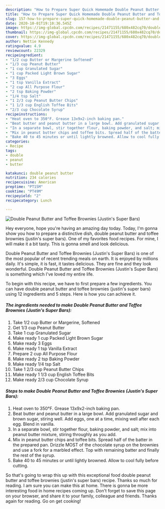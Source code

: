 ```yaml
---
description: "How to Prepare Super Quick Homemade Double Peanut Butter and Toffee Brownies (Justin&amp;#39;s Super Bars)"
title: "How to Prepare Super Quick Homemade Double Peanut Butter and Toffee Brownies (Justin&amp;#39;s Super Bars)"
slug: 157-how-to-prepare-super-quick-homemade-double-peanut-butter-and-toffee-brownies-justin-and-39-s-super-bars
date: 2020-10-01T19:10:36.545Z
image: https://img-global.cpcdn.com/recipes/21471155/680x482cq70/double-peanut-butter-and-toffee-brownies-justins-super-bars-recipe-main-photo.jpg
thumbnail: https://img-global.cpcdn.com/recipes/21471155/680x482cq70/double-peanut-butter-and-toffee-brownies-justins-super-bars-recipe-main-photo.jpg
cover: https://img-global.cpcdn.com/recipes/21471155/680x482cq70/double-peanut-butter-and-toffee-brownies-justins-super-bars-recipe-main-photo.jpg
author: Nettie Kennedy
ratingvalue: 4.9
reviewcount: 22329
recipeingredient:
- "1/2 cup Butter or Margerine Softened"
- "1/3 cup Peanut Butter"
- "1 cup Granulated Sugar"
- "1 cup Packed Light Brown Sugar"
- "3 Eggs"
- "1 tsp Vanilla Extract"
- "2 cup All Purpose Flour"
- "2 tsp Baking Powder"
- "1/4 tsp Salt"
- "1 2/3 cup Peanut Butter Chips"
- "1 1/3 cup English Toffee Bits"
- "2/3 cup Chocolate Syrup"
recipeinstructions:
- "Heat oven to 350°F. Grease 13x9x2-inch baking pan."
- "Beat butter and peanut butter in a large bowl. Add granulated sugar and brown sugar, stiring well. Add eggs, one at a time, mixing well after each egg. Blend in vanilla."
- "In a separate bowl, stir together flour, baking powder, and salt; mix into peanut butter mixture, stiring throughly as you add."
- "Mix in peanut butter chips and toffee bits. Spread half of the batter in the prepared pan. Drizzle MOST of the chocolate syrup on the brownies and use a fork for a marbled effect. Top with remaining batter and finally the rest of the syrup."
- "Bake 40 to 45 minutes or until lightly browned. Allow to cool fully before cutting."
categories:
- Recipe
tags:
- double
- peanut
- butter

katakunci: double peanut butter 
nutrition: 234 calories
recipecuisine: American
preptime: "PT15M"
cooktime: "PT49M"
recipeyield: "2"
recipecategory: Lunch

---
```



![Double Peanut Butter and Toffee Brownies (Justin&#39;s Super Bars)](https://img-global.cpcdn.com/recipes/21471155/680x482cq70/double-peanut-butter-and-toffee-brownies-justins-super-bars-recipe-main-photo.jpg)

Hey everyone, hope you're having an amazing day today. Today, I'm gonna show you how to prepare a distinctive dish, double peanut butter and toffee brownies (justin&#39;s super bars). One of my favorites food recipes. For mine, I will make it a bit tasty. This is gonna smell and look delicious.

Double Peanut Butter and Toffee Brownies (Justin&#39;s Super Bars) is one of the most popular of recent trending meals on earth. It is enjoyed by millions daily. It's simple, it is fast, it tastes delicious. They are fine and they look wonderful. Double Peanut Butter and Toffee Brownies (Justin&#39;s Super Bars) is something which I've loved my entire life.




To begin with this recipe, we have to first prepare a few ingredients. You can have double peanut butter and toffee brownies (justin&#39;s super bars) using 12 ingredients and 5 steps. Here is how you can achieve it.

<!--inarticleads1-->

##### The ingredients needed to make Double Peanut Butter and Toffee Brownies (Justin&#39;s Super Bars):

1. Take 1/2 cup Butter or Margerine, Softened
1. Get 1/3 cup Peanut Butter
1. Take 1 cup Granulated Sugar
1. Make ready 1 cup Packed Light Brown Sugar
1. Make ready 3 Eggs
1. Make ready 1 tsp Vanilla Extract
1. Prepare 2 cup All Purpose Flour
1. Make ready 2 tsp Baking Powder
1. Make ready 1/4 tsp Salt
1. Take 1 2/3 cup Peanut Butter Chips
1. Make ready 1 1/3 cup English Toffee Bits
1. Make ready 2/3 cup Chocolate Syrup




<!--inarticleads2-->

##### Steps to make Double Peanut Butter and Toffee Brownies (Justin&#39;s Super Bars):

1. Heat oven to 350°F. Grease 13x9x2-inch baking pan.
1. Beat butter and peanut butter in a large bowl. Add granulated sugar and brown sugar, stiring well. Add eggs, one at a time, mixing well after each egg. Blend in vanilla.
1. In a separate bowl, stir together flour, baking powder, and salt; mix into peanut butter mixture, stiring throughly as you add.
1. Mix in peanut butter chips and toffee bits. Spread half of the batter in the prepared pan. Drizzle MOST of the chocolate syrup on the brownies and use a fork for a marbled effect. Top with remaining batter and finally the rest of the syrup.
1. Bake 40 to 45 minutes or until lightly browned. Allow to cool fully before cutting.




So that's going to wrap this up with this exceptional food double peanut butter and toffee brownies (justin&#39;s super bars) recipe. Thanks so much for reading. I am sure you can make this at home. There is gonna be more interesting food in home recipes coming up. Don't forget to save this page on your browser, and share it to your family, colleague and friends. Thanks again for reading. Go on get cooking!
